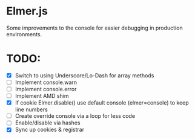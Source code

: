 Elmer.js
========

Some improvements to the console for easier debugging in production environments.

# TODO:
- [x] Switch to using Underscore/Lo-Dash for array methods
- [ ] Implement console.warn
- [ ] Implement console.error
- [ ] Implement AMD shim
- [x] If cookie Elmer.disable() use default console (elmer=console) to keep line numbers
- [ ] Create override console via a loop for less code
- [ ] Enable/disable via hashes
- [x] Sync up cookies & registrar

